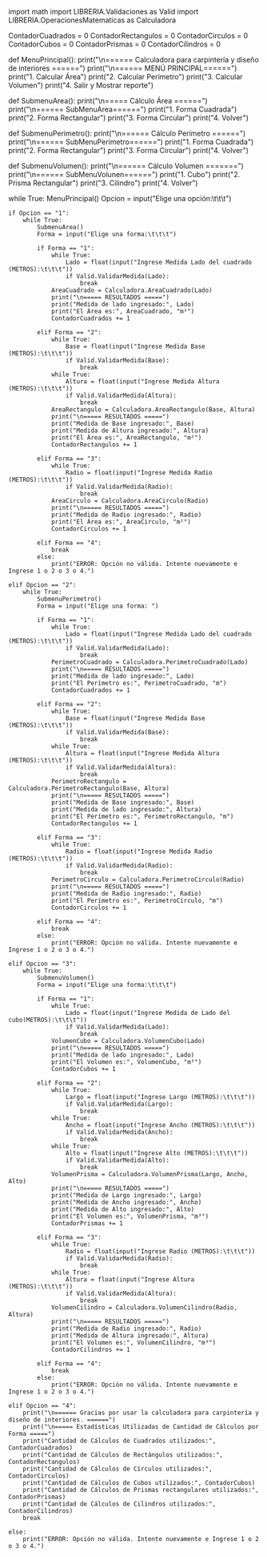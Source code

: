 import math
import LIBRERIA.Validaciones as Valid
import LIBRERIA.OperacionesMatematicas as Calculadora

ContadorCuadrados = 0
ContadorRectangulos = 0
ContadorCirculos = 0
ContadorCubos = 0
ContadorPrismas = 0
ContadorCilindros = 0

def MenuPrincipal():
    print("\n====== Calculadora para carpintería y diseño de interiores ======")
    print("\n====== MENÚ PRINCIPAL======")
    print("1. Calcular Área")
    print("2. Calcular Perímetro")
    print("3. Calcular Volumen")
    print("4. Salir y Mostrar reporte")

def SubmenuArea():
    print("\n===== Cálculo Área ======")
    print("\n====== SubMenuArea======")
    print("1. Forma Cuadrada")
    print("2. Forma Rectangular")
    print("3. Forma Circular")
    print("4. Volver")

def SubmenuPerimetro():
    print("\n====== Cálculo Perímetro ======")
    print("\n====== SubMenuPerímetro======")
    print("1. Forma Cuadrada")
    print("2. Forma Rectangular")
    print("3. Forma Circular")
    print("4. Volver")

def SubmenuVolumen():
    print("\n====== Cálculo Volumen =======")
    print("\n====== SubMenuVolunen======")
    print("1. Cubo")
    print("2. Prisma Rectangular")
    print("3. Cilindro")
    print("4. Volver")

while True:
    MenuPrincipal()
    Opcion = input("Elige una opción:\t\t\t")

    if Opcion == "1":
        while True:
            SubmenuArea()
            Forma = input("Elige una forma:\t\t\t")

            if Forma == "1":
                while True:
                    Lado = float(input("Ingrese Medida Lado del cuadrado (METROS):\t\t\t"))
                    if Valid.ValidarMedida(Lado):
                        break
                AreaCuadrado = Calculadora.AreaCuadrado(Lado)
                print("\n===== RESULTADOS =====")
                print("Medida de lado ingresado:", Lado)
                print("El Área es:", AreaCuadrado, "m²")
                ContadorCuadrados += 1

            elif Forma == "2":
                while True:
                    Base = float(input("Ingrese Medida Base (METROS):\t\t\t"))
                    if Valid.ValidarMedida(Base):
                        break
                while True:
                    Altura = float(input("Ingrese Medida Altura (METROS):\t\t\t"))
                    if Valid.ValidarMedida(Altura):
                        break
                AreaRectangulo = Calculadora.AreaRectangulo(Base, Altura)
                print("\n===== RESULTADOS =====")
                print("Medida de Base ingresado:", Base)
                print("Medida de Altura ingresado:", Altura)
                print("El Área es:", AreaRectangulo, "m²")
                ContadorRectangulos += 1

            elif Forma == "3":
                while True:
                    Radio = float(input("Ingrese Medida Radio (METROS):\t\t\t"))
                    if Valid.ValidarMedida(Radio):
                        break
                AreaCirculo = Calculadora.AreaCirculo(Radio)
                print("\n===== RESULTADOS =====")
                print("Medida de Radio ingresado:", Radio)
                print("El Área es:", AreaCirculo, "m²")
                ContadorCirculos += 1

            elif Forma == "4":
                break
            else:
                print("ERROR: Opción no válida. Intente nuevamente e Ingrese 1 o 2 o 3 o 4.")

    elif Opcion == "2":
        while True:
            SubmenuPerimetro()
            Forma = input("Elige una forma: ")

            if Forma == "1":
                while True:
                    Lado = float(input("Ingrese Medida Lado del cuadrado (METROS):\t\t\t"))
                    if Valid.ValidarMedida(Lado):
                        break
                PerimetroCuadrado = Calculadora.PerimetroCuadrado(Lado)
                print("\n===== RESULTADOS =====")
                print("Medida de lado ingresado:", Lado)
                print("El Perímetro es:", PerimetroCuadrado, "m")
                ContadorCuadrados += 1

            elif Forma == "2":
                while True:
                    Base = float(input("Ingrese Medida Base (METROS):\t\t\t"))
                    if Valid.ValidarMedida(Base):
                        break
                while True:
                    Altura = float(input("Ingrese Medida Altura (METROS):\t\t\t"))
                    if Valid.ValidarMedida(Altura):
                        break
                PerimetroRectangulo = Calculadora.PerimetroRectangulo(Base, Altura)
                print("\n===== RESULTADOS =====")
                print("Medida de Base ingresado:", Base)
                print("Medida de lado ingresado:", Altura)
                print("El Perímetro es:", PerimetroRectangulo, "m")
                ContadorRectangulos += 1

            elif Forma == "3":
                while True:
                    Radio = float(input("Ingrese Medida Radio (METROS):\t\t\t"))
                    if Valid.ValidarMedida(Radio):
                        break
                PerimetroCirculo = Calculadora.PerimetroCirculo(Radio)
                print("\n===== RESULTADOS =====")
                print("Medida de Radio ingresado:", Radio)
                print("El Perímetro es:", PerimetroCirculo, "m")
                ContadorCirculos += 1

            elif Forma == "4":
                break
            else:
                print("ERROR: Opción no válida. Intente nuevamente e Ingrese 1 o 2 o 3 o 4.")

    elif Opcion == "3":
        while True:
            SubmenuVolumen()
            Forma = input("Elige una forma:\t\t\t")

            if Forma == "1":
                while True:
                    Lado = float(input("Ingrese Medida de Lado del cubo(METROS):\t\t\t"))
                    if Valid.ValidarMedida(Lado):
                        break
                VolumenCubo = Calculadora.VolumenCubo(Lado)
                print("\n===== RESULTADOS =====")
                print("Medida de lado ingresado:", Lado)
                print("El Volumen es:", VolumenCubo, "m³")
                ContadorCubos += 1

            elif Forma == "2":
                while True:
                    Largo = float(input("Ingrese Largo (METROS):\t\t\t"))
                    if Valid.ValidarMedida(Largo):
                        break
                while True:
                    Ancho = float(input("Ingrese Ancho (METROS):\t\t\t"))
                    if Valid.ValidarMedida(Ancho):
                        break
                while True:
                    Alto = float(input("Ingrese Alto (METROS):\t\t\t"))
                    if Valid.ValidarMedida(Alto):
                        break
                VolumenPrisma = Calculadora.VolumenPrisma(Largo, Ancho, Alto)
                print("\n===== RESULTADOS =====")
                print("Medida de Largo ingresado:", Largo)
                print("Medida de Ancho ingresado:", Ancho)
                print("Medida de Alto ingresado:", Alto)
                print("El Volumen es:", VolumenPrisma, "m³")
                ContadorPrismas += 1

            elif Forma == "3":
                while True:
                    Radio = float(input("Ingrese Radio (METROS):\t\t\t"))
                    if Valid.ValidarMedida(Radio):
                        break
                while True:
                    Altura = float(input("Ingrese Altura (METROS):\t\t\t"))
                    if Valid.ValidarMedida(Altura):
                        break
                VolumenCilindro = Calculadora.VolumenCilindro(Radio, Altura)
                print("\n===== RESULTADOS =====")
                print("Medida de Radio ingresado:", Radio)
                print("Medida de Altura ingresado:", Altura)
                print("El Volumen es:", VolumenCilindro, "m³")
                ContadorCilindros += 1

            elif Forma == "4":
                break
            else:
                print("ERROR: Opción no válida. Intente nuevamente e Ingrese 1 o 2 o 3 o 4.")

    elif Opcion == "4":
        print("\n====== Gracias por usar la calculadora para carpintería y diseño de interiores. ======")
        print("\n===== Estadísticas Utilizadas de Cantidad de Cálculos por Forma =====")
        print("Cantidad de Cálculos de Cuadrados utilizados:", ContadorCuadrados)
        print("Cantidad de Cálculos de Rectángulos utilizados:", ContadorRectangulos)
        print("Cantidad de Cálculos de Círculos utilizados:", ContadorCirculos)
        print("Cantidad de Cálculos de Cubos utilizados:", ContadorCubos)
        print("Cantidad de Cálculos de Prismas rectangulares utilizados:", ContadorPrismas)
        print("Cantidad de Cálculos de Cilindros utilizados:", ContadorCilindros)
        break

    else:
        print("ERROR: Opción no válida. Intente nuevamente e Ingrese 1 o 2 o 3 o 4.")
